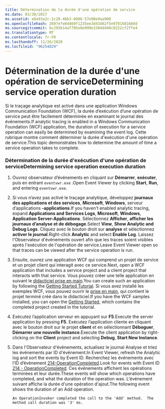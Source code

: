 ```yaml
---
title: Détermination de la durée d'une opération de service
ms.date: 03/30/2017
ms.assetid: e8a93a2c-2c20-48b3-8986-57e90e9aa908
ms.openlocfilehash: 2607efe0d469f1235ee3d43d62f5e9781681668d
ms.sourcegitcommit: bc293b14af795e0e999e3304dd40c0222cf2ffe4
ms.translationtype: MT
ms.contentlocale: fr-FR
ms.lasthandoff: 11/26/2020
ms.locfileid: "96254829"
---
```

# <a name="determining-service-operation-duration"></a><span data-ttu-id="1ae4f-102">Détermination de la durée d'une opération de service</span><span class="sxs-lookup"><span data-stu-id="1ae4f-102">Determining service operation duration</span></span>

<span data-ttu-id="1ae4f-103">Si le traçage analytique est activé dans une application Windows Communication Foundation (WCF), la durée d’exécution d’une opération de service peut être facilement déterminée en examinant le journal des événements.</span><span class="sxs-lookup"><span data-stu-id="1ae4f-103">If analytic tracing is enabled in a Windows Communication Foundation (WCF) application, the duration of execution for a service operation can easily be determined by examining the event log.</span></span>  <span data-ttu-id="1ae4f-104">Cette rubrique montre comment déterminer la durée d'exécution d'une opération de service.</span><span class="sxs-lookup"><span data-stu-id="1ae4f-104">This topic demonstrates how to determine the amount of time a service operation takes to complete.</span></span>  
  
### <a name="determining-service-operation-execution-duration"></a><span data-ttu-id="1ae4f-105">Détermination de la durée d'exécution d'une opération de service</span><span class="sxs-lookup"><span data-stu-id="1ae4f-105">Determining service operation execution duration</span></span>  
  
1. <span data-ttu-id="1ae4f-106">Ouvrez observateur d’événements en cliquant sur **Démarrer**, **exécuter**, puis en entrant `eventvwr.exe` .</span><span class="sxs-lookup"><span data-stu-id="1ae4f-106">Open Event Viewer by clicking **Start**, **Run**, and entering `eventvwr.exe`.</span></span>  
  
2. <span data-ttu-id="1ae4f-107">Si vous n’avez pas activé le traçage analytique, développez **journaux des applications et des services**, **Microsoft**, **Windows**, serveur d’applications **-applications**.</span><span class="sxs-lookup"><span data-stu-id="1ae4f-107">If you haven’t enabled analytic tracing, expand **Applications and Services Logs**, **Microsoft**, **Windows**, **Application Server-Applications**.</span></span> <span data-ttu-id="1ae4f-108">Sélectionnez **Afficher**, **afficher les journaux d’analyse et de débogage**.</span><span class="sxs-lookup"><span data-stu-id="1ae4f-108">Select **View**, **Show Analytic and Debug Logs**.</span></span> <span data-ttu-id="1ae4f-109">Cliquez avec le bouton droit sur **analyse** et sélectionnez **activer le journal**.</span><span class="sxs-lookup"><span data-stu-id="1ae4f-109">Right-click **Analytic** and select **Enable Log**.</span></span> <span data-ttu-id="1ae4f-110">Laissez l'Observateur d'événements ouvert afin que les traces soient visibles après l'exécution de l'opération de service.</span><span class="sxs-lookup"><span data-stu-id="1ae4f-110">Leave Event Viewer open so that traces can be viewed after the service operation is run.</span></span>  
  
3. <span data-ttu-id="1ae4f-111">Ensuite, ouvrez une application WCF qui comprend un projet de service et un projet client qui interagit avec ce service.</span><span class="sxs-lookup"><span data-stu-id="1ae4f-111">Next, open a WCF application that includes a service project and a client project that interacts with that service.</span></span>  <span data-ttu-id="1ae4f-112">Vous pouvez créer une telle application en suivant le [didacticiel prise en main](../../getting-started-tutorial.md).</span><span class="sxs-lookup"><span data-stu-id="1ae4f-112">You can create such an application by following the [Getting Started Tutorial](../../getting-started-tutorial.md).</span></span>  <span data-ttu-id="1ae4f-113">Si vous avez installé les exemples WCF, vous pouvez ouvrir le [prise en main](../../samples/getting-started-sample.md), qui contient le projet terminé créé dans le didacticiel.</span><span class="sxs-lookup"><span data-stu-id="1ae4f-113">If you have the WCF samples installed, you can open the [Getting Started](../../samples/getting-started-sample.md), which contains the completed project created in the tutorial.</span></span>  
  
4. <span data-ttu-id="1ae4f-114">Exécutez l’application serveur en appuyant sur **F5**.</span><span class="sxs-lookup"><span data-stu-id="1ae4f-114">Execute the server application by pressing **F5**.</span></span> <span data-ttu-id="1ae4f-115">Exécutez l’application cliente en cliquant avec le bouton droit sur le projet **client** et en sélectionnant **Déboguer**, **Démarrer une nouvelle instance**.</span><span class="sxs-lookup"><span data-stu-id="1ae4f-115">Execute the client application by right-clicking on the **Client** project and selecting **Debug**, **Start New Instance**.</span></span>  
  
5. <span data-ttu-id="1ae4f-116">Dans l'Observateur d'événements, actualisez le journal Analyse et triez les événements par ID d'événement.</span><span class="sxs-lookup"><span data-stu-id="1ae4f-116">In Event Viewer, refresh the Analytic log and sort the events by Event ID.</span></span>  <span data-ttu-id="1ae4f-117">Recherchez les événements avec l’ID d’événement [214-OperationCompleted](214-operationcompleted.md).</span><span class="sxs-lookup"><span data-stu-id="1ae4f-117">Look for events with Event ID [214 - OperationCompleted](214-operationcompleted.md).</span></span>  <span data-ttu-id="1ae4f-118">Ces événements affichent les opérations terminées et leur durée.</span><span class="sxs-lookup"><span data-stu-id="1ae4f-118">These events will show which operations have completed, and what the duration of the operation was.</span></span>  <span data-ttu-id="1ae4f-119">L'événement suivant affiche la durée d'une opération d'ajout.</span><span class="sxs-lookup"><span data-stu-id="1ae4f-119">The following event shows the duration of an Add operation.</span></span>  
  
    ```output  
    An OperationInvoker completed the call to the 'Add' method.  The method call duration was '3' ms.  
    ```
